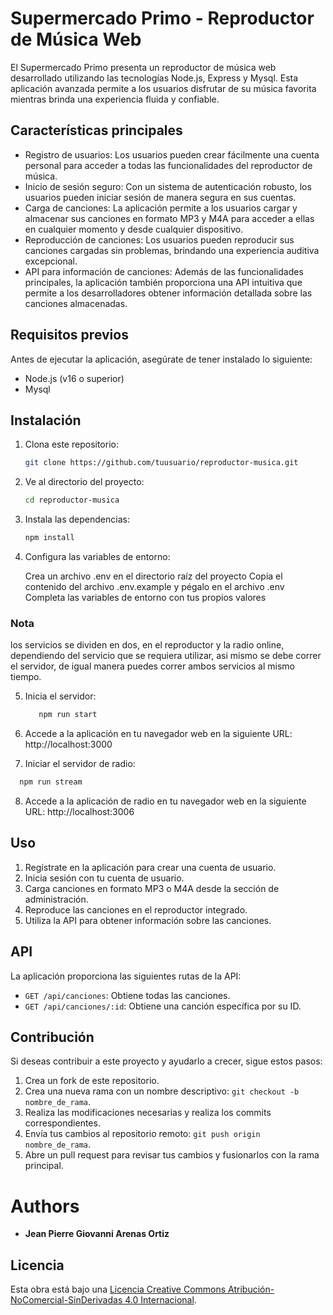 # Supermercado Primo - Reproductor de Música Web

El Supermercado Primo presenta un reproductor de música web desarrollado utilizando las tecnologías Node.js, Express y Mysql. Esta aplicación avanzada permite a los usuarios disfrutar de su música favorita mientras brinda una experiencia fluida y confiable.

## Características principales

- Registro de usuarios: Los usuarios pueden crear fácilmente una cuenta personal para acceder a todas las funcionalidades del reproductor de música.
- Inicio de sesión seguro: Con un sistema de autenticación robusto, los usuarios pueden iniciar sesión de manera segura en sus cuentas.
- Carga de canciones: La aplicación permite a los usuarios cargar y almacenar sus canciones en formato MP3 y M4A para acceder a ellas en cualquier momento y desde cualquier dispositivo.
- Reproducción de canciones: Los usuarios pueden reproducir sus canciones cargadas sin problemas, brindando una experiencia auditiva excepcional.
- API para información de canciones: Además de las funcionalidades principales, la aplicación también proporciona una API intuitiva que permite a los desarrolladores obtener información detallada sobre las canciones almacenadas.

## Requisitos previos

Antes de ejecutar la aplicación, asegúrate de tener instalado lo siguiente:

- Node.js (v16 o superior)
- Mysql

## Instalación

1. Clona este repositorio:

   ```bash
   git clone https://github.com/tuusuario/reproductor-musica.git

   ```

2. Ve al directorio del proyecto:

   ```bash
   cd reproductor-musica

   ```

3. Instala las dependencias:

   ```bash
   npm install

   ```

4. Configura las variables de entorno:

   Crea un archivo .env en el directorio raíz del proyecto
   Copia el contenido del archivo .env.example y pégalo en el archivo .env
   Completa las variables de entorno con tus propios valores

### Nota

los servicios se dividen en dos, en el reproductor y la radio online, dependiendo del servicio que se requiera utilizar, asi mismo se debe correr el servidor, de igual manera puedes correr ambos servicios al mismo tiempo.

5. Inicia el servidor:

   ```bash
      npm run start
   ```

6. Accede a la aplicación en tu navegador web en la siguiente URL: http://localhost:3000

7. Iniciar el servidor de radio:

```bash
  npm run stream
```

8. Accede a la aplicación de radio en tu navegador web en la siguiente URL: http://localhost:3006

## Uso

1. Regístrate en la aplicación para crear una cuenta de usuario.
2. Inicia sesión con tu cuenta de usuario.
3. Carga canciones en formato MP3 o M4A desde la sección de administración.
4. Reproduce las canciones en el reproductor integrado.
5. Utiliza la API para obtener información sobre las canciones.

## API

La aplicación proporciona las siguientes rutas de la API:

- `GET /api/canciones`: Obtiene todas las canciones.
- `GET /api/canciones/:id`: Obtiene una canción específica por su ID.

## Contribución

Si deseas contribuir a este proyecto y ayudarlo a crecer, sigue estos pasos:

1. Crea un fork de este repositorio.
2. Crea una nueva rama con un nombre descriptivo: `git checkout -b nombre_de_rama`.
3. Realiza las modificaciones necesarias y realiza los commits correspondientes.
4. Envía tus cambios al repositorio remoto: `git push origin nombre_de_rama`.
5. Abre un pull request para revisar tus cambios y fusionarlos con la rama principal.

# Authors

- **Jean Pierre Giovanni Arenas Ortiz**

## Licencia

Esta obra está bajo una [Licencia Creative Commons Atribución-NoComercial-SinDerivadas 4.0 Internacional](http://creativecommons.org/licenses/by-nc-nd/4.0/deed.es_ES).
